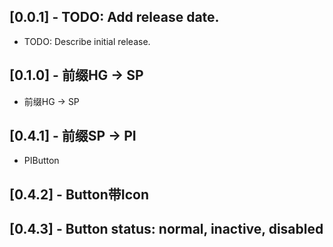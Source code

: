 ## [0.0.1] - TODO: Add release date.

* TODO: Describe initial release.

## [0.1.0] - 前缀HG -> SP

* 前缀HG -> SP

## [0.4.1] - 前缀SP -> PI

* PIButton

## [0.4.2] - Button带Icon

## [0.4.3] - Button status: normal, inactive, disabled